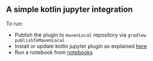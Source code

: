 ## A simple kotlin jupyter integration

To run:

* Publish the plugin to `mavenLocal` repository via `gradlew publishToMavenLocal`
* Install or update kotlin jupyter plugin as explained [here](https://github.com/Kotlin/kotlin-jupyter#installation)
* Run a notebook from [notebooks](notebooks/plugin_usage.ipynb)
